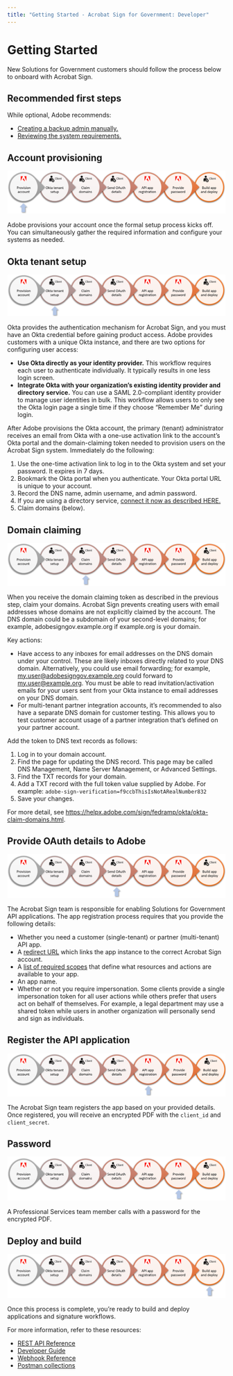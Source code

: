 ```yaml
---
title: "Getting Started - Acrobat Sign for Government: Developer"
---
```


# Getting Started

New Solutions for Government customers should follow the process below to onboard with Acrobat Sign.

## Recommended first steps

While optional, Adobe recommends:

-  [Creating a backup admin manually.](https://helpx.adobe.com/sign/fedramp/okta/okta-add-user-manually.html)
-  [Reviewing the system requirements.](https://helpx.adobe.com/sign/system-requirements/sign-system-reqs-fedramp.html)

## Account provisioning


![process1.png](../images/process1.png)

Adobe provisions your account once the formal setup process kicks off. You can simultaneously gather the required information and configure your systems as needed.

## Okta tenant setup


![process2.png](../images/process2.png)

Okta provides the authentication mechanism for Acrobat Sign, and you must have an Okta credential before gaining product access. Adobe provides customers with a unique Okta instance, and there are two options for configuring user access:

-   **Use Okta directly as your identity provider.** This workflow requires each user to authenticate individually. It typically results in one less login screen.
-   **Integrate Okta with your organization’s existing identity provider and directory service.** You can use a SAML 2.0-compliant identity provider to manage user identities in bulk. This workflow allows users to only see the Okta login page a single time if they choose “Remember Me” during login.

After Adobe provisions the Okta account, the primary (tenant) administrator receives an email from Okta with a one-use activation link to the account’s Okta portal and the domain-claiming token needed to provision users on the Acrobat Sign system. Immediately do the following:

1. Use the one-time activation link to log in to the Okta system and set your password. It expires in 7 days.
2. Bookmark the Okta portal when you authenticate. Your Okta portal URL is unique to your account.
3. Record the DNS name, admin username, and admin password.
4. If you are using a directory service, [connect it now as described HERE.](https://helpx.adobe.com/sign/fedramp/okta/okta-add-federation.html)
5. Claim domains (below).

## Domain claiming

![process3.png](../images/process3.png)

When you receive the domain claiming token as described in the previous step, claim your domains. Acrobat Sign prevents creating users with email addresses whose domains are not explicitly claimed by the account. The DNS domain could be a subdomain of your second-level domains; for example, adobesigngov.example.org if example.org is your domain.

Key actions:

-  Have access to any inboxes for email addresses on the DNS domain under your control. These are likely inboxes directly related to your DNS domain. Alternatively, you could use email forwarding; for example, [my.user@adobesigngov.example.org](mailto:my.user%40adobesigngov.example.org) could forward to [my.user@example.org](mailto:my.user%40example.org). You must be able to read invitation/activation emails for your users sent from your Okta instance to email addresses on your DNS domain.
-  For multi-tenant partner integration accounts, it’s recommended to also have a separate DNS domain for customer testing. This allows you to test customer account usage of a partner integration that’s defined on your partner account.

Add the token to DNS text records as follows:

1. Log in to your domain account.
2. Find the page for updating the DNS record. This page may be called DNS Management, Name Server Management, or Advanced Settings.
3. Find the TXT records for your domain.
4. Add a TXT record with the full token value supplied by Adobe. For example: `adobe-sign-verification=f9ccbThisIsNotARealNumber832`
5. Save your changes.

<InlineAlert slots="text" />

For more detail, see https://helpx.adobe.com/sign/fedramp/okta/okta-claim-domains.html.

## Provide OAuth details to Adobe

![process4.png](../images/process4.png)

The Acrobat Sign team is responsible for enabling Solutions for Government API applications. The app registration process requires that you provide the following details:

-  Whether you need a customer (single-tenant) or partner (multi-tenant) API app.
-  A [redirect URL](https://git.corp.adobe.com/pages/dc/acrobat-sign-sdk/developer_guide/gstarted.html#configure-the-redirect-uri) which links the app instance to the correct Acrobat Sign account. 
-  A [list of required scopes](https://git.corp.adobe.com/pages/dc/acrobat-sign-sdk/developer_guide/gstarted.html#configure-scopes) that define what resources and actions are available to your app. 
-  An app name. 
-  Whether or not you require impersonation. Some clients provide a single impersonation token for all user actions while others prefer that users act on behalf of themselves. For example, a legal department may use a shared token while users in another organization will personally send and sign as individuals.


## Register the API application

![process5.png](../images/process5.png)

The Acrobat Sign team registers the app based on your provided details. Once registered, you will receive an encrypted PDF with the `client_id` and `client_secret`.

## Password

![process6.png](../images/process6.png)

A Professional Services team member calls with a password for the encrypted PDF.

## Deploy and build

![process7.png](../images/process7.png)

Once this process is complete, you’re ready to build and deploy applications and signature workflows.

For more information, refer to these resources:

-  [REST API Reference](https://www.adobe.com/go/acrobatsignapireference)
-  [Developer Guide](https://www.adobe.com/go/acrobatsigndeveloper)
-  [Webhook Reference](https://www.adobe.com/go/acrobatsignwebhook)
-  [Postman collections](https://www.adobe.com/go/acrobatsignpostman)